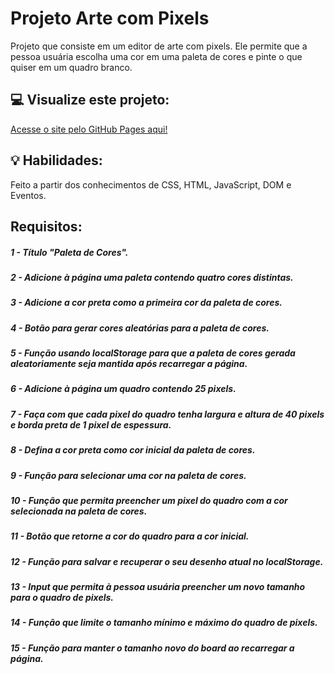 # Projeto Arte com Pixels 
Projeto que consiste em um editor de arte com pixels. Ele permite que a pessoa usuária escolha uma cor em uma paleta de cores e pinte o que quiser em um quadro branco.

## :computer: Visualize este projeto:
[Acesse o site pelo GitHub Pages aqui!](https://geovannaotoni.github.io/trybe-project-pixels-art/)

## :bulb: Habilidades:
Feito a partir dos conhecimentos de CSS, HTML, JavaScript, DOM e Eventos.

## Requisitos:
##### 1 - Título "Paleta de Cores".
##### 2 - Adicione à página uma paleta contendo quatro cores distintas.
##### 3 - Adicione a cor preta como a primeira cor da paleta de cores.
##### 4 - Botão para gerar cores aleatórias para a paleta de cores.
##### 5 - Função usando localStorage para que a paleta de cores gerada aleatoriamente seja mantida após recarregar a página.
##### 6 - Adicione à página um quadro contendo 25 pixels.
##### 7 - Faça com que cada pixel do quadro tenha largura e altura de 40 pixels e borda preta de 1 pixel de espessura.
##### 8 - Defina a cor preta como cor inicial da paleta de cores.
##### 9 - Função para selecionar uma cor na paleta de cores.
##### 10 - Função que permita preencher um pixel do quadro com a cor selecionada na paleta de cores.
##### 11 - Botão que retorne a cor do quadro para a cor inicial.
##### 12 - Função para salvar e recuperar o seu desenho atual no localStorage.
##### 13 - Input que permita à pessoa usuária preencher um novo tamanho para o quadro de pixels.
##### 14 - Função que limite o tamanho mínimo e máximo do quadro de pixels.
##### 15 - Função para manter o tamanho novo do board ao recarregar a página.

